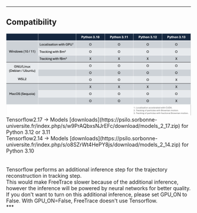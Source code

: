 *** 
## Compatibility </br>
<img width="625" src="https://github.com/JunwooParkSaribu/FreeTrace/blob/main/tmps/compatibility_table.png">
Tensorflow2.17 &#8594; Models [downloads](https://psilo.sorbonne-universite.fr/index.php/s/w9PrAQbxsNJrEFc/download/models_2_17.zip) for Python 3.12 or 3.11 </br>
Tensorflow2.14 &#8594; Models [downloads](https://psilo.sorbonne-universite.fr/index.php/s/o8SZrWt4HePY8js/download/models_2_14.zip) for Python 3.10 </br>
</br>
</br> 
Tensorflow performs an additional inference step for the trajectory reconstruction in tracking step.</br>
This would make FreeTrace slower because of the additional inference, however the inference will be powered by neural networks for better quality.</br>
If you don't want to turn on this additional inference, please set GPU_ON to False. With GPU_ON=False, FreeTrace doesn't use Tensorflow.</br>
***